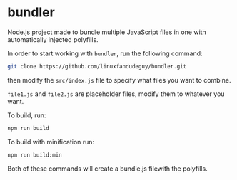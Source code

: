 # bundler

Node.js project made to bundle multiple JavaScript files in one with automatically injected polyfills.

In order to start working with `bundler`, run the following command:

```bash
git clone https://github.com/linuxfandudeguy/bundler.git
```

then modify the `src/index.js` file to specify what files you want to combine.

`file1.js` and `file2.js` are placeholder files, modify them to whatever you want.

To build, run:

```bash
npm run build
```
To build with minification run:

```bash
npm run build:min
```
Both of these commands will create a bundle.js filewith the polyfills.
